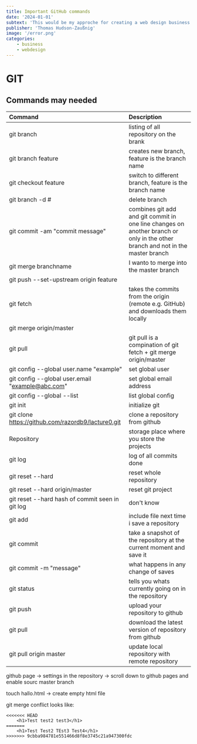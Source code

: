 ```yaml
---
title: Important GitHub commands
date: '2024-01-01'
subtext: 'This would be my approche for creating a web design business'
publisher: 'Thomas Hudson-Zaußnig'
image: '/error.png'
categories: 
    - business
    - webdesign
---
```


# GIT

## Commands may needed
| Command | Description |
| :---------------------- | :---------------------- |
|git branch | listing of all repository on the brank|
|git branch feature | creates new branch, feature is the branch name|
|git checkout feature | switch to different branch, feature is the branch name|
|git branch -d <branchname># | delete branch|
|git commit -am "commit message" | combines git add and git commit in one line changes on another branch or only in the other branch and not in the master branch |
|git merge branchname | I wanto to merge into the master branch |
|git push --set-upstream origin feature |
|git fetch | takes the commits from the origin (remote e.g. GitHub) and downloads them locally
|git merge origin/master |
|git pull | git pull is a compination of git fetch + git merge origin/master|
|git config --global user.name "example" | set global user|
|git config --global user.email "example@abc.com" | set global email address|
|git config --global --list | list global config|
|git init| initialize git|
|git clone https://github.com/razordb9/lacture0.git | clone a repository from github 
Repository | storage place where you store the projects|
|git log | log of all commits done |
|git reset --hard <commit> | reset whole repository|
|git reset --hard origin/master | reset git project|
|git reset --hard hash of commit seen in git log | don't know|
|git add <filename> | include file next time i save a repository|
|git commit | take a snapshot of the repository at the current moment and save it |
|git commit -m "message" | what happens in any change of saves|
|git status | tells you whats currently going on in the repository|
|git push | upload your repository to github|
|git pull | download the latest version of repository from github|
|git pull origin master | update local repository with remote repository|




github page -> settings in the repository -> scroll down to github pages and enable sourc master branch


touch hallo.html -> create empty html file


git merge conflict looks like:
```
<<<<<<< HEAD
    <h1>Test test2 test3</h1>
=======
    <h1>Test Test2 TEst3 Test4</h1>
>>>>>>> 9cbba984781e551466d8f8e3745c21a947300fdc
```

